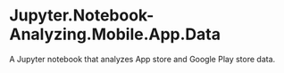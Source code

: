 # Jupyter.Notebook-Analyzing.Mobile.App.Data
A Jupyter notebook that analyzes App store and Google Play store data.

